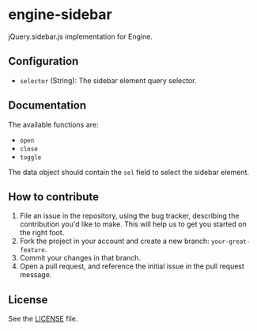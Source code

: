 # engine-sidebar
jQuery.sidebar.js implementation for Engine.

## Configuration

 - `selector` (String): The sidebar element query selector.

## Documentation
The available functions are:

 - `open`
 - `close`
 - `toggle`

The data object should contain the `sel` field to select the sidebar element.

## How to contribute

1. File an issue in the repository, using the bug tracker, describing the
   contribution you'd like to make. This will help us to get you started on the
   right foot.
2. Fork the project in your account and create a new branch:
   `your-great-feature`.
3. Commit your changes in that branch.
4. Open a pull request, and reference the initial issue in the pull request
   message.

## License
See the [LICENSE](./LICENSE) file.
